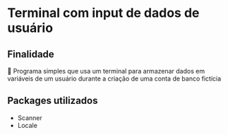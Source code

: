 # Terminal com input de dados de usuário

## Finalidade

🎯 Programa simples que usa um terminal para armazenar dados em variáveis de um usuário durante a criação de uma conta de banco fictícia

## Packages utilizados

- Scanner
- Locale